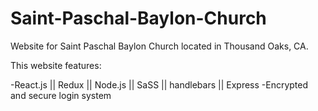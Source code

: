 # Saint-Paschal-Baylon-Church
Website for Saint Paschal Baylon Church located in Thousand Oaks, CA. 

This website features:

-React.js || Redux || Node.js || SaSS || handlebars || Express
-Encrypted and secure login system
